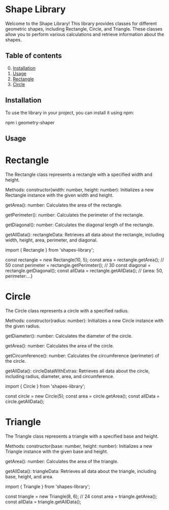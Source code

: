 # Shape Library

Welcome to the Shape Library! This library provides classes for different geometric shapes, including Rectangle, Circle, and Triangle. These classes allow you to perform various calculations and retrieve information about the shapes.

## Table of contents

0. [Installation](#Installation)
1. [Usage](#Usage)
2. [Rectangle](#Rectangle)
3. [Circle](#Circle)

## Installation

To use the library in your project, you can install it using npm:

npm i geometry-shaper

## Usage
# Rectangle
The Rectangle class represents a rectangle with a specified width and height.

Methods:
constructor(width: number, height: number): Initializes a new Rectangle instance with the given width and height.

getArea(): number: Calculates the area of the rectangle.

getPerimeter(): number: Calculates the perimeter of the rectangle.

getDiagonal(): number: Calculates the diagonal length of the rectangle.

getAllData(): rectangleData: Retrieves all data about the rectangle, including width, height, area, perimeter, and diagonal.

import { Rectangle } from 'shapes-library';

const rectangle = new Rectangle(10, 5);
const area = rectangle.getArea(); // 50
const perimeter = rectangle.getPerimeter(); // 30
const diagonal = rectangle.getDiagonal();
const allData = rectangle.getAllData(); // {area: 50, perimeter:...}

# Circle
The Circle class represents a circle with a specified radius.

Methods:
constructor(radius: number): Initializes a new Circle instance with the given radius.

getDiameter(): number: Calculates the diameter of the circle.

getArea(): number: Calculates the area of the circle.

getCircumference(): number: Calculates the circumference (perimeter) of the circle.

getAllData(): circleDataWithExtras: Retrieves all data about the circle, including radius, diameter, area, and circumference.

import { Circle } from 'shapes-library';

const circle = new Circle(5);
const area = circle.getArea();
const allData = circle.getAllData();
# Triangle
The Triangle class represents a triangle with a specified base and height.

Methods:
constructor(base: number, height: number): Initializes a new Triangle instance with the given base and height.

getArea(): number: Calculates the area of the triangle.

getAllData(): triangleData: Retrieves all data about the triangle, including base, height, and area.

import { Triangle } from 'shapes-library';

const triangle = new Triangle(8, 6); // 24
const area = triangle.getArea();
const allData = triangle.getAllData();